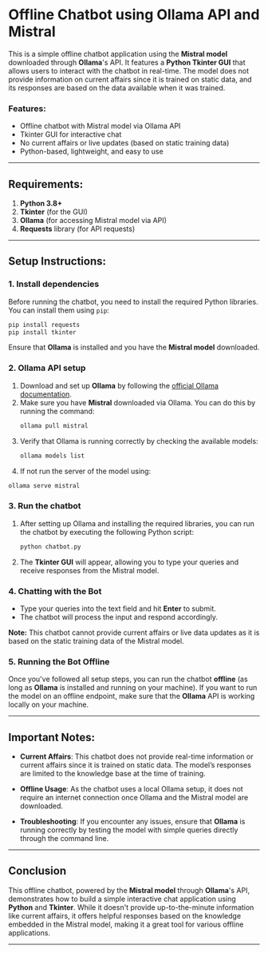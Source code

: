 
# Offline Chatbot using Ollama API and Mistral

This is a simple offline chatbot application using the **Mistral model** downloaded through **Ollama**'s API. It features a **Python Tkinter GUI** that allows users to interact with the chatbot in real-time. The model does not provide information on current affairs since it is trained on static data, and its responses are based on the data available when it was trained.

### Features:
- Offline chatbot with Mistral model via Ollama API
- Tkinter GUI for interactive chat
- No current affairs or live updates (based on static training data)
- Python-based, lightweight, and easy to use

---

## Requirements:

1. **Python 3.8+**
2. **Tkinter** (for the GUI)
3. **Ollama** (for accessing Mistral model via API)
4. **Requests** library (for API requests)

---

## Setup Instructions:

### 1. Install dependencies

Before running the chatbot, you need to install the required Python libraries. You can install them using `pip`:

```bash
pip install requests
pip install tkinter
```

Ensure that **Ollama** is installed and you have the **Mistral model** downloaded.

### 2. Ollama API setup

1. Download and set up **Ollama** by following the [official Ollama documentation](https://ollama.com/).
2. Make sure you have **Mistral** downloaded via Ollama. You can do this by running the command:
   ```bash
   ollama pull mistral
   ```
3. Verify that Ollama is running correctly by checking the available models:
   ```bash
   ollama models list
   ```
4. If not run the server of the model using:
```bash
ollama serve mistral
```

### 3. Run the chatbot

1. After setting up Ollama and installing the required libraries, you can run the chatbot by executing the following Python script:

   ```bash
   python chatbot.py
   ```

2. The **Tkinter GUI** will appear, allowing you to type your queries and receive responses from the Mistral model.

### 4. Chatting with the Bot

- Type your queries into the text field and hit **Enter** to submit.
- The chatbot will process the input and respond accordingly.

**Note:** This chatbot cannot provide current affairs or live data updates as it is based on the static training data of the Mistral model.
### 5. Running the Bot Offline
Once you've followed all setup steps, you can run the chatbot **offline** (as long as **Ollama** is installed and running on your machine). If you want to run the model on an offline endpoint, make sure that the **Ollama** API is working locally on your machine.

---

## Important Notes:

- **Current Affairs**: This chatbot does not provide real-time information or current affairs since it is trained on static data. The model’s responses are limited to the knowledge base at the time of training.
  
- **Offline Usage**: As the chatbot uses a local Ollama setup, it does not require an internet connection once Ollama and the Mistral model are downloaded.

- **Troubleshooting**: If you encounter any issues, ensure that **Ollama** is running correctly by testing the model with simple queries directly through the command line.

---

## Conclusion

This offline chatbot, powered by the **Mistral model** through **Ollama**'s API, demonstrates how to build a simple interactive chat application using **Python** and **Tkinter**. While it doesn't provide up-to-the-minute information like current affairs, it offers helpful responses based on the knowledge embedded in the Mistral model, making it a great tool for various offline applications.

---

